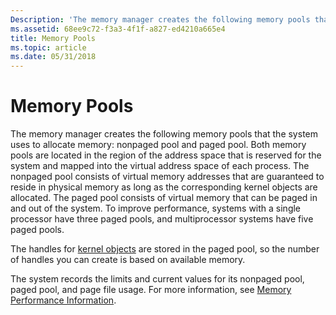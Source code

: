 ```yaml
---
Description: 'The memory manager creates the following memory pools that the system uses to allocate memory: nonpaged pool and paged pool.'
ms.assetid: 68ee9c72-f3a3-4f1f-a827-ed4210a665e4
title: Memory Pools
ms.topic: article
ms.date: 05/31/2018
---
```


# Memory Pools

The memory manager creates the following memory pools that the system uses to allocate memory: nonpaged pool and paged pool. Both memory pools are located in the region of the address space that is reserved for the system and mapped into the virtual address space of each process. The nonpaged pool consists of virtual memory addresses that are guaranteed to reside in physical memory as long as the corresponding kernel objects are allocated. The paged pool consists of virtual memory that can be paged in and out of the system. To improve performance, systems with a single processor have three paged pools, and multiprocessor systems have five paged pools.

The handles for [kernel objects](https://msdn.microsoft.com/library/ms724485(v=VS.85).aspx) are stored in the paged pool, so the number of handles you can create is based on available memory.

The system records the limits and current values for its nonpaged pool, paged pool, and page file usage. For more information, see [Memory Performance Information](memory-performance-information.md).

 

 



